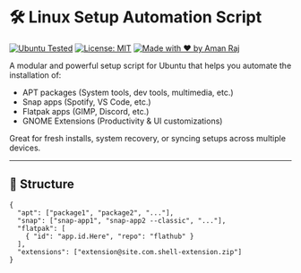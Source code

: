 # 🛠️ Linux Setup Automation Script

[![Ubuntu Tested](https://img.shields.io/badge/Ubuntu-22.04%20%7C%2024.04-blue?logo=ubuntu)](https://ubuntu.com/)
[![License: MIT](https://img.shields.io/badge/License-MIT-yellow.svg)](LICENSE)
[![Made with ❤️ by Aman Raj](https://img.shields.io/badge/Made%20with-%E2%9D%A4-red)](https://github.com/amanrajj)

A modular and powerful setup script for Ubuntu that helps you automate the installation of:

- APT packages (System tools, dev tools, multimedia, etc.)
- Snap apps (Spotify, VS Code, etc.)
- Flatpak apps (GIMP, Discord, etc.)
- GNOME Extensions (Productivity & UI customizations)

Great for fresh installs, system recovery, or syncing setups across multiple devices.

---

## 📁 Structure

```jsonc
{
  "apt": ["package1", "package2", "..."],
  "snap": ["snap-app1", "snap-app2 --classic", "..."],
  "flatpak": [
    { "id": "app.id.Here", "repo": "flathub" }
  ],
  "extensions": ["extension@site.com.shell-extension.zip"]
}
